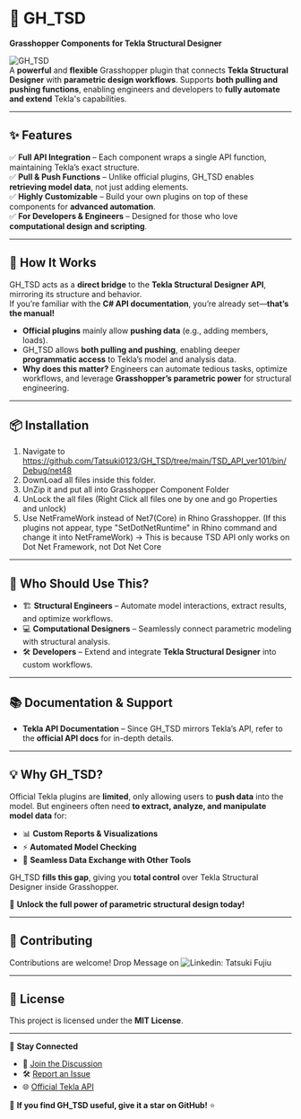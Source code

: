 # 🚀 GH_TSD  
**Grasshopper Components for Tekla Structural Designer**  

![GH_TSD](https://img.shields.io/badge/Grasshopper-Tekla_Structural_Designer-blue?style=flat-square)  
A **powerful** and **flexible** Grasshopper plugin that connects **Tekla Structural Designer** with **parametric design workflows**. Supports **both pulling and pushing functions**, enabling engineers and developers to **fully automate and extend** Tekla's capabilities.

---

## ✨ Features  
✅ **Full API Integration** – Each component wraps a single API function, maintaining Tekla’s exact structure.  
✅ **Pull & Push Functions** – Unlike official plugins, GH_TSD enables **retrieving model data**, not just adding elements.  
✅ **Highly Customizable** – Build your own plugins on top of these components for **advanced automation**.  
✅ **For Developers & Engineers** – Designed for those who love **computational design and scripting**.  

---

## 📖 How It Works  
GH_TSD acts as a **direct bridge** to the **Tekla Structural Designer API**, mirroring its structure and behavior.  
If you’re familiar with the **C# API documentation**, you’re already set—**that’s the manual!**  

- **Official plugins** mainly allow **pushing data** (e.g., adding members, loads).  
- GH_TSD allows **both pulling and pushing**, enabling deeper **programmatic access** to Tekla’s model and analysis data.  
- **Why does this matter?** Engineers can automate tedious tasks, optimize workflows, and leverage **Grasshopper’s parametric power** for structural engineering.  

---

## 📦 Installation  
1. Navigate to https://github.com/Tatsuki0123/GH_TSD/tree/main/TSD_API_ver101/bin/Debug/net48  
2. DownLoad all files inside this folder.
3. UnZip it and put all into Grasshopper Component Folder
4. UnLock the all files (Right Click all files one by one and go Properties and unlock)
5. Use NetFrameWork instead of Net7(Core) in Rhino Grasshopper. (If this plugins not appear, type "SetDotNetRuntime" in Rhino command and change it into NetFrameWork)
    -> This is because TSD API only works on Dot Net Framework, not Dot Net Core

---

## 🎯 Who Should Use This?  
- 🏗️ **Structural Engineers** – Automate model interactions, extract results, and optimize workflows.  
- 💻 **Computational Designers** – Seamlessly connect parametric modeling with structural analysis.  
- 🛠️ **Developers** – Extend and integrate **Tekla Structural Designer** into custom workflows.  

---

## 📚 Documentation & Support  
- **Tekla API Documentation** – Since GH_TSD mirrors Tekla’s API, refer to the **official API docs** for in-depth details.  

---

## 💡 Why GH_TSD?  
Official Tekla plugins are **limited**, only allowing users to **push data** into the model. But engineers often need **to extract, analyze, and manipulate model data** for:  
- 📊 **Custom Reports & Visualizations**  
- ⚡ **Automated Model Checking**  
- 🔄 **Seamless Data Exchange with Other Tools**  

GH_TSD **fills this gap**, giving you **total control** over Tekla Structural Designer inside Grasshopper.  

🚀 **Unlock the full power of parametric structural design today!**  

---

## 🤝 Contributing  
Contributions are welcome! Drop Message on ![Linkedin](https://www.linkedin.com/in/tatsuki-fujiu?utm_source=share&utm_campaign=share_via&utm_content=profile&utm_medium=ios_app): Tatsuki Fujiu 

---

## 📜 License  
This project is licensed under the **MIT License**.

---

🔗 **Stay Connected**  
- 💬 [Join the Discussion](https://github.com/YOUR_REPO/discussions)  
- 🛠️ [Report an Issue](https://github.com/YOUR_REPO/issues)  
- 🌐 [Official Tekla API](https://developer.tekla.com/)  

🌟 **If you find GH_TSD useful, give it a star on GitHub!** ⭐  

